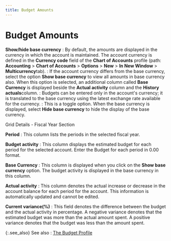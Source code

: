 ```yaml
---
title: Budget Amounts
---
```


# Budget Amounts


**Show/hide base currency**
: By<font style="color: #008000;" color="#008000"> </font>default, the amounts  are displayed in the currency in which the account is maintained. The  account currency is defined in the **Currency 
 code** field of the **Chart of Accounts** profile (path: **Accounting** >  **Chart of Accounts** > **Options** > **New** > **In 
 New Window** > **Multicurrency**tab).
: If the account currency differs from the base currency,  select the option **Show base currency** to view all amounts in base currency also. When this option is  selected, an additional column called **Base 
 Currency** is displayed beside the **Actual 
 activity** column and the **History 
 actuals**column.
: Budgets can be entered only in the account's currency;  it is translated to the base currency using the latest exchange rate available  for the currency.
: This is a toggle option. When the base currency  is displayed, select **Hide base currency** to hide the display of the base currency.


Grid Details - Fiscal Year Section


**Period**
: This column lists the periods in the selected fiscal  year.


**Budget activity**
: This column displays the estimated budget for each  period for the selected account. Enter the Budget for each period in 0.00  format.


**Base Currency**
: This column is displayed when you click on the **Show base currency** option. The budget  activity is displayed in the base currency in this column.


**Actual activity**
: This column denotes the actual increase or decrease  in the account balance for each period for the account. This information  is automatically updated and cannot be edited.


**Current variance(%)**
: This field denotes the difference between the budget  and the actual activity in percentage. A negative variance denotes that  the estimated budget was more than the actual amount spent. A positive  variance denotes that the budget was less than the amount spent.


{:.see_also}
See also
: [The Budget Profile]({{site.acc_baseurl}}/budgeting/the-budget-profile/the_budget_profile.html)
